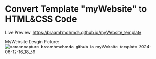 # Convert Template "myWebsite" to HTML&CSS Code 

Live Preview: https://braamhmdhmda.github.io/myWebsite_template

MyWebsite Desgin Picture:
![screencapture-braamhmdhmda-github-io-myWebsite-template-2024-06-12-16_18_59](https://github.com/BRAAMHMDHMDA/myWebsite_template/assets/40515096/17ef6c29-2a3a-4b74-9e71-1739bf7715bb)

